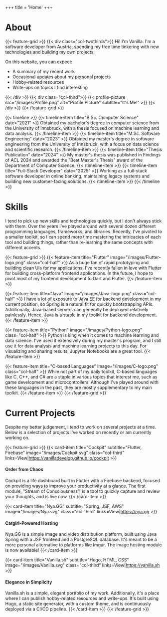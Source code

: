 +++
title = 'Home'
+++

# About

{{< feature-grid >}}
{{< div class="col-twothirds">}}
Hi! I'm Vanilla. I'm a software developer from Austria, spending my free time tinkering with new technologies and building my own projects.

On this website, you can expect:

- A summary of my recent work
- Occasional updates about my personal projects
- Hobby-related resources
- Write-ups on topics I find interesting

{{< /div >}}
{{< div class="col-third">}}
{{< profile-picture src="/images/Profile.png" alt="Profile Picture" subtitle="It's Me!" >}}
{{< /div >}}
{{< /feature-grid >}}

{{< timeline >}}
{{< timeline-item title="B.Sc. Computer Science" date="2021" >}}
Obtained my bachelor's degree in computer science from the University of Innsbruck, with a thesis focused on machine learning and data analysis.
{{< /timeline-item >}}
{{< timeline-item title="M.Sc. Software Engineering" date="2023" >}}
Obtained my master's degree in software engineering from the University of Innsbruck, with a focus on data science and scientific research.
{{< /timeline-item >}}
{{< timeline-item title="Thesis Publication" date="2024" >}}
My master's thesis was published in Findings of ACL 2024 and awarded the "Best Master's Thesis" award of the Department of Computer Science.
{{< /timeline-item >}}
{{< timeline-item title="Full-Stack Developer" date="2025" >}}
Working as a full-stack software developer in online banking, maintaining legacy systems and building new customer-facing solutions.
{{< /timeline-item >}}
{{< /timeline >}}

# Skills

I tend to pick up new skills and technologies quickly, but I don't always stick with them. Over the years I've played around with several dozen different programming languages, frameworks, and libraries. Recently, I've pivoted to a smaller toolkit, so I can spend more time mastering the intricacies of each tool and building things, rather than re-learning the same concepts with different accents.

{{< feature-grid >}}
{{< feature-item
    title="Flutter"
    image="/images/Flutter-logo.png"
    class="col-half" >}}
As a huge fan of rapid prototyping and building clean UIs for my applications, I've recently fallen in love with Flutter for building cross-platform frontend applications. In the future, I hope to pivot most of my frontend development to Dart and Flutter.
{{< /feature-item >}}

{{< feature-item
    title="Java"
    image="/images/Java-logo.png"
    class="col-half" >}}
I have a lot of exposure to Java EE for backend development in my current position, so Spring is a natural fit for quickly bootstrapping APIs. Additionally, Java-based servers can generally be deployed relatively painlessly. Hence, Java is a staple in my toolkit for backend development.
{{< /feature-item >}}

{{< feature-item
    title="Python"
    image="/images/Python-logo.png"
    class="col-half" >}}
Python is king when it comes to machine learning and data science. I've used it extensively during my master's program, and I still use it for data analysis and machine learning projects to this day. For visualizing and sharing results, Jupyter Notebooks are a great tool.
{{< /feature-item >}}

{{< feature-item
    title="C-based Languages"
    image="/images/C-logo.png"
    class="col-half" >}}
While not part of my daily toolkit, C-based languages like C, C++, and C# are a staple in various topics that interest me, such as game development and microcontrollers. Although I've played around with these languages in the past, they are mostly supplementary to my main toolkit.
{{< /feature-item >}}
{{< /feature-grid >}}

# Current Projects

Despite my better judgement, I tend to work on several projects at a time. Below is a selection of projects I've worked on recently or am currently working on.

{{< feature-grid >}}
{{< card-item
    title="Cockpit"
    subtitle="Flutter, Firebase"
    image="/images/Cockpit.svg"
    class="col-third"
    links=View|https://vanilladevelop.github.io/cockpit >}}
#### Order from Chaos

Cockpit is a life dashboard built in Flutter with a Firebase backend, focused on providing ways to improve your productivity at a glance. The first module, "Stream of Consciousness", is a tool to quickly capture and review your thoughts, and is live now.
{{< /card-item >}}

{{< card-item
    title="Nya.GG"
    subtitle="Spring, JSF, AWS"
    image="/images/Nya.svg"
    class="col-third"
    links=View|https://nya.gg >}}

#### Catgirl-Powered Hosting

Nya.GG is a simple image and video distribution platform, built using Java Spring with a JSF frontend and a PostgreSQL database. It's meant to be a more personal alternative to platforms like Imgur. The image hosting module is now available!
{{< /card-item >}}

{{< card-item
    title="Vanilla.sh"
    subtitle="Hugo, HTML, CSS"
    image="/images/Vanilla.svg"
    class="col-third"
    links=View|https://vanilla.sh >}}

#### Elegance in Simplicity

Vanilla.sh is a simple, elegant portfolio of my work. Additionally, it's a place where I can publish hobby-related resources and write-ups. It's built using Hugo, a static site generator, with a custom theme, and is continuously deployed via a CI/CD pipeline.
{{< /card-item >}}
{{< /feature-grid >}}

